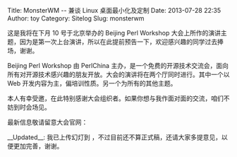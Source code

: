 Title: MonsterWM -- 兼谈 Linux 桌面最小化及定制
Date: 2013-07-28 22:35
Author: toy
Category: Sitelog
Slug: monsterwm

这是我将在下月 10 号于北京举办的 Beijing Perl Workshop
大会上所作的演讲主题，因为是第一次上台演讲，所以在此提前预告一下，欢迎感兴趣的同学过去捧场，谢谢。

Beijing Perl Workshop 由 PerlChina
主办，是一个免费的开源技术交流会，面向所有对开源技术感兴趣的朋友开放。大会的演讲将在两个厅同时进行。其中一个以
Web 开发内容为主，偏培训性质。另一个为所有的其他主题。

本人有幸受邀，在此特别感谢大会组织者。如果你想与我作面对面的交流，咱们不妨到时会场见。

最新信息敬请留意大会官网：

\_\_Updated\_\_: 我已上传幻灯到
，不过目前还不算正式稿，还请大家多提意见，以便更加完善，谢谢。
